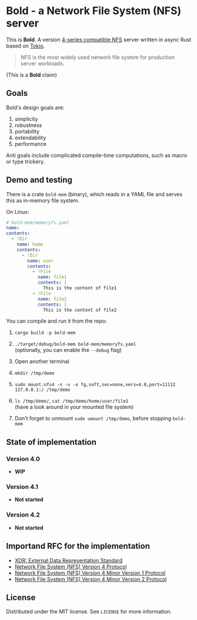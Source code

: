 # Bold - a Network File System (NFS) server

This is **Bold**. A version [4-series compatible NFS](https://en.wikipedia.org/wiki/Network_File_System#NFSv4) server written in async Rust based on [Tokio](https://docs.rs/tokio/latest/tokio/).

> NFS is the most widely used network file system for production server workloads.

(This is a **Bold** claim)

## Goals
Bold's design goals are:
1) simplicity 
2) robustness 
3) portability
4) extendability
5) performance

Anti goals include complicated compile-time computations, such as macro or type trickery.

## Demo and testing
There is a crate `bold-mem` (binary), which reads in a
YAML file and serves this as in-memory file system.

On Linux:

```yaml
# bold-mem/memoryfs.yaml
name: 
contents:
  - !Dir
    name: home
    contents:
      - !Dir
        name: user
        contents:
          - !File
            name: file1
            contents: |
              This is the content of file1
          - !File
            name: file2
            contents: |
              This is the content of file2
```

You can compile and run it from the repo:
1) `cargo build -p bold-mem`
2) `./target/debug/bold-mem bold-mem/memoryfs.yaml`  
(optionally, you can enable the `--debug` flag)

3) Open another terminal
4) `mkdir /tmp/demo`
5) `sudo mount.nfs4 -n -v -o fg,soft,sec=none,vers=4.0,port=11112 127.0.0.1:/ /tmp/demo`
6) `ls /tmp/demo/`, `cat /tmp/demo/home/user/file1`  
(have a look around in your mounted file system)
7) Don't forget to unmount `sudo umount /tmp/demo`, before stopping `bold-mem`

## State of implementation

### Version 4.0

- **WIP**

### Version 4.1

- **Not started**

### Version 4.2 

- **Not started**


## Importand RFC for the implementation
- [XDR: External Data Representation Standard](https://datatracker.ietf.org/doc/html/rfc4506)
- [Network File System (NFS) Version 4 Protocol](https://datatracker.ietf.org/doc/html/rfc7530)
- [Network File System (NFS) Version 4 Minor Version 1 Protocol](https://datatracker.ietf.org/doc/html/rfc5661)
- [Network File System (NFS) Version 4 Minor Version 2 Protocol](https://datatracker.ietf.org/doc/html/rfc7862)

## License
Distributed under the MIT license. See `LICENSE` for more information.

